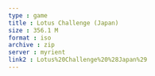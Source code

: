 ```yaml
---
type : game
title : Lotus Challenge (Japan)
size : 356.1 M
format : iso
archive : zip
server : myrient
link2 : Lotus%20Challenge%20%28Japan%29
---
```

